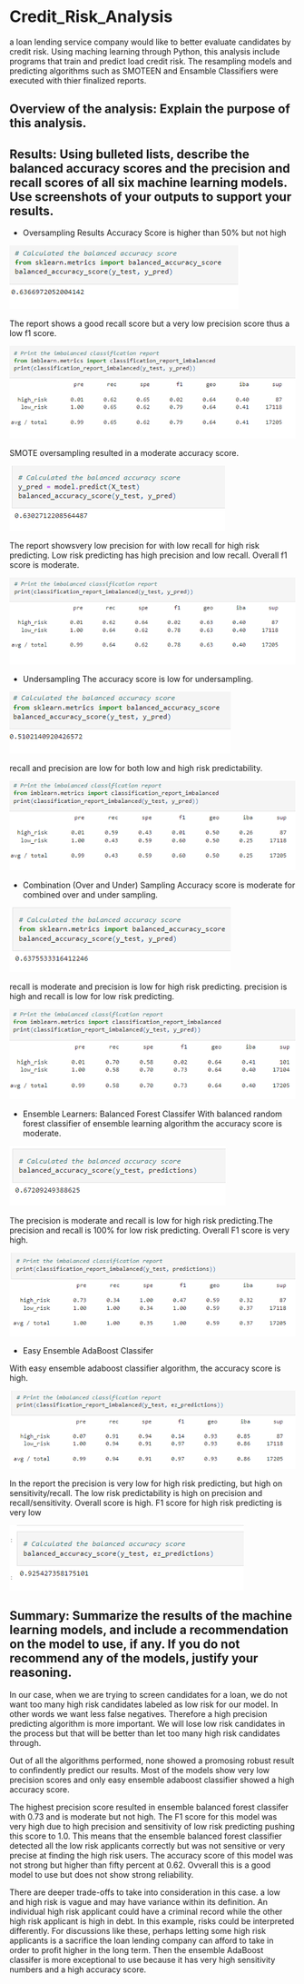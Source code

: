 # Credit_Risk_Analysis

a loan lending service company would like to better evaluate candidates by credit risk. Using maching learning through Python, this analysis include programs that train and predict load credit risk. The resampling models and predicting algorithms such as SMOTEEN and Ensamble Classifiers were executed with thier finalized reports. 

## Overview of the analysis: Explain the purpose of this analysis.

## Results: Using bulleted lists, describe the balanced accuracy scores and the precision and recall scores of all six machine learning models. Use screenshots of your outputs to support your results.

- Oversampling Results
Accuracy Score is higher than 50% but not high

![RANDOM OVERSAMPLING SCORE](https://github.com/XSR700/Credit_Risk_Analysis/blob/main/Screenshots/Naive%20Random%20Oversampling%20Accuracy%20Score.PNG)

The report shows a good recall score but a very low precision score thus a low f1 score. 

![RANDOM OVERSAMPLING REPORT](https://github.com/XSR700/Credit_Risk_Analysis/blob/main/Screenshots/Naive%20Random%20Oversampling%20Report.PNG)

SMOTE oversampling resulted in a moderate accuracy score.

![SMOTE OVERSAMPLING SCORE](https://github.com/XSR700/Credit_Risk_Analysis/blob/main/Screenshots/SMOTE%20Oversampling%20Accuracy%20Score.PNG)

The report showsvery low precision for with low recall for high risk predicting. Low risk predicting has high precision and low recall. Overall f1 score is moderate.  

![SMOTE OVERSAMPLING REPORT](https://github.com/XSR700/Credit_Risk_Analysis/blob/main/Screenshots/SMOTE%20Oversampling%20Report.PNG)


- Undersampling
The accuracy score is low for undersampling.

![UNDERSAMPLING SCORE](https://github.com/XSR700/Credit_Risk_Analysis/blob/main/Screenshots/Undersampling%20Accuracy%20Score.PNG)

recall and precision are low for both low and high risk predictability.

![UNDERSAMPLING REPORT](https://github.com/XSR700/Credit_Risk_Analysis/blob/main/Screenshots/Undersampling%20Report.PNG)


- Combination (Over and Under) Sampling
Accuracy score is moderate for combined over and under sampling.

![COMBO SCORE](https://github.com/XSR700/Credit_Risk_Analysis/blob/main/Screenshots/Combonation%20(Over%20and%20Under)%20Sampling%20Accuracy%20Score.PNG)

recall is moderate and precision is low for high risk predicting. precision is high and recall is low for low risk predicting. 

![COMBO REPORT](https://github.com/XSR700/Credit_Risk_Analysis/blob/main/Screenshots/Combination%20(Over%20and%20Under)%20Sampling%20Report.PNG)



- Ensemble Learners: Balanced Forest Classifer
With balanced random forest classifier of ensemble learning algorithm the accuracy score is moderate. 

![ENSEMBLE SCORE](https://github.com/XSR700/Credit_Risk_Analysis/blob/main/Screenshots/Balanced%20Random%20Forest%20Classifier%20Accuracy%20Score.PNG)

The precision is moderate and recall is low for high risk predicting.The precision and recall is 100% for low risk predicting. Overall F1 score is very high. 

![ENSEMBLE REPORT](https://github.com/XSR700/Credit_Risk_Analysis/blob/main/Screenshots/Balanced%20Random%20Forest%20Classifier%20Report.PNG)

- Easy Ensemble AdaBoost Classifer

With easy ensemble adaboost classifier algorithm, the accuracy score is high.  

![EASY SCORE](https://github.com/XSR700/Credit_Risk_Analysis/blob/main/Screenshots/Easy%20AdaBoost%20Classifier%20Report.PNG)

In the report the precision is very low for high risk predicting, but high on sensitivity/recall. The low risk predictability is high on precision and recall/sensitivity. Overall score is high. F1 score for high risk predicting is very low

![EASY REPORT](https://github.com/XSR700/Credit_Risk_Analysis/blob/main/Screenshots/Easy%20Ensemble%20AdaBoost%20Classifier%20Accuracy%20Score.PNG)


## Summary: Summarize the results of the machine learning models, and include a recommendation on the model to use, if any. If you do not recommend any of the models, justify your reasoning.

In our case, when we are trying to screen candidates for a loan, we do not want too many high risk candidates labeled as low risk for our model. In other words we want less false negatives. Therefore a high precision predicting algorithm is more important. We will lose low risk candidates in the process but that will be better than let too many high risk candidates through.  

Out of all the algorithms performed, none showed a promosing robust result to confindently predict our results. Most of the models show very low precision scores and only easy ensemble adaboost classifier showed a high accuracy score. 

The highest precision score resulted in ensemble balanced forest classifer with 0.73 and is moderate but not high. The F1 score for this model was very high due to high precision and sensitivity of low risk predicting pushing this score to 1.0. This means that the ensemble balanced forest classifier detected all the low risk applicants correctly but was not sensitive or very precise at finding the high risk users. The accuracy score of this model was not strong but higher than fifty percent at 0.62. Ovverall this is a good model to use but does not show strong reliability. 

There are deeper trade-offs to take into consideration in this case. a low and high risk is vague and may have variance within its definition. An individual high risk applicant could have a criminal record while the other high risk applicant is high in debt. In this example, risks could be interpreted differently. For discussions like these, perhaps letting some high risk applicants is a sacrifice the loan lending company can afford to take in order to profit higher in the long term. Then the ensemble AdaBoost classifer is more exceptional to use because it has very high sensitivity numbers and a high accuracy score. 

